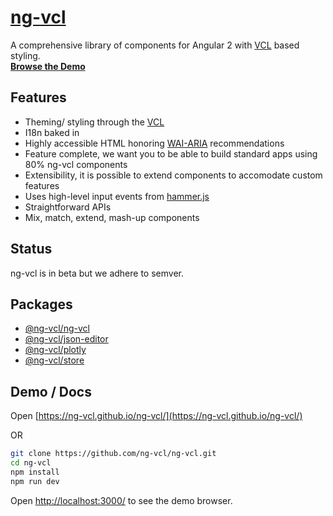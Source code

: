 # [ng-vcl](https://ng-vcl.github.io/ng-vcl/)

A comprehensive library of components for Angular 2 with [VCL](http://vcl.github.io/) based styling.<br>
**[Browse the Demo](https://ng-vcl.github.io/ng-vcl/)**

## Features

- Theming/ styling through the [VCL](http://vcl.github.io/)
- I18n baked in
- Highly accessible HTML honoring [WAI-ARIA](https://www.w3.org/WAI/intro/aria) recommendations
- Feature complete, we want you to be able to build standard apps using 80% ng-vcl components
- Extensibility, it is possible to extend components to accomodate custom features
- Uses high-level input events from [hammer.js](https://github.com/hammerjs/hammer.js)
- Straightforward APIs
- Mix, match, extend, mash-up components

## Status

ng-vcl is in beta but we adhere to semver.

## Packages

- [@ng-vcl/ng-vcl](https://github.com/ng-vcl/ng-vcl/blob/master/src/ng-vcl/README.md/)
- [@ng-vcl/json-editor](https://github.com/ng-vcl/ng-vcl/blob/master/src/json-editor/README.md/)
- [@ng-vcl/plotly](https://github.com/ng-vcl/ng-vcl/blob/master/src/plotly/README.md/)
- [@ng-vcl/store](https://github.com/ng-vcl/ng-vcl/blob/master/src/store/README.md/)

## Demo / Docs

Open [https://ng-vcl.github.io/ng-vcl/](https://ng-vcl.github.io/ng-vcl/)

OR

```sh
git clone https://github.com/ng-vcl/ng-vcl.git
cd ng-vcl
npm install
npm run dev
```
Open [http://localhost:3000/](http://localhost:3000/) to see the demo browser.
